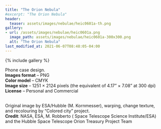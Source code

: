 ```yaml
---
title: "The Orion Nebula"
#excerpt: "The Orion Nebula"
header:
  teaser: assets/images/nebulae/heic0601a-th.png
gallery:
- url: /assets/images/nebulae/heic0601a.png
  image_path: assets/images/nebulae/heic0601a-300x300.png
  alt: "The Orion Nebula"
last_modified_at: 2021-06-07T08:48:05-04:00
---
```


{% include gallery %}

Phone case design.<br/>
**Images format** – PNG<br/>
**Color model** – CMYK<br/>
**Image size** – 1251 × 2124 pixels (the equivalent of 4.17” × 7.08” at 300 dpi)<br/>
**License** – Personal and Commercial<br/><br/>

Original image by ESA/Hubble (M. Kornmesser), warping, change texture, and recolouring by “Colored city” project.<br/>
**Credit**: NASA, ESA, M. Robberto ( Space Telescope Science Institute/ESA) and the Hubble Space Telescope Orion Treasury Project Team